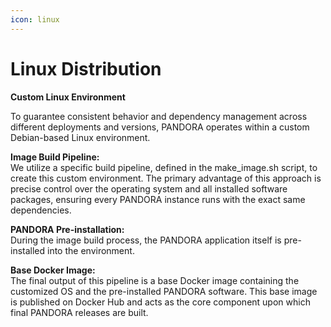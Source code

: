 ```yaml
---
icon: linux
---
```


# Linux Distribution

**Custom Linux Environment**

To guarantee consistent behavior and dependency management across different deployments and versions, PANDORA operates within a custom Debian-based Linux environment.

**Image Build Pipeline:**\
We utilize a specific build pipeline, defined in the make\_image.sh script, to create this custom environment. The primary advantage of this approach is precise control over the operating system and all installed software packages, ensuring every PANDORA instance runs with the exact same dependencies.

**PANDORA Pre-installation:**\
During the image build process, the PANDORA application itself is pre-installed into the environment.

**Base Docker Image:**\
The final output of this pipeline is a base Docker image containing the customized OS and the pre-installed PANDORA software. This base image is published on Docker Hub and acts as the core component upon which final PANDORA releases are built.
